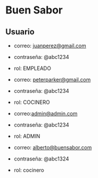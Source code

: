 # Buen Sabor

## Usuario

 
 * correo: juanperez@gmail.com
 * contraseña: @abc1234
 * rol: EMPLEADO

 * correo: peterparker@gmail.com
 * contraseña: @abc1234
 * rol: COCINERO

 * correo:admin@admin.com
 * contraseña: @abc1234
 * rol: ADMIN

 * correo: alberto@buensabor.com
 * contraseña: @abc1324
 * rol: cocinero